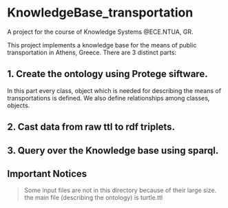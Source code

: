 # KnowledgeBase_transportation
A project for the course of Knowledge Systems @ECE.NTUA, GR.


 This project implements a knowledge base for the means of public transportation in Athens, Greece.  There are 3 distinct parts: 
 
 ## 1. Create the ontology using Protege siftware. 
 
 In this part every class, object which is needed for describing the means of transportations is defined. We also define relationships among classes, objects. 
 
 ## 2. Cast data from raw ttl to rdf triplets. 
 
 ## 3. Query over the Knowledge base using sparql. 


## Important Notices  

> Some input files are not in this directory because of their large size. 
> the main file (describing the ontology) is turtle.ttl 
